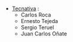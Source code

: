 - [Tecnativa](https://www.tecnativa.com) :
  - Carlos Roca
  - Ernesto Tejeda
  - Sergio Teruel
  - Juan Carlos Oñate
